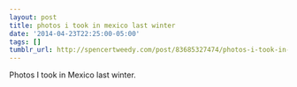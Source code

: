 ```yaml
---
layout: post
title: photos i took in mexico last winter
date: '2014-04-23T22:25:00-05:00'
tags: []
tumblr_url: http://spencertweedy.com/post/83685327474/photos-i-took-in-mexico-last-winter
---
```

Photos I took in Mexico last winter.
